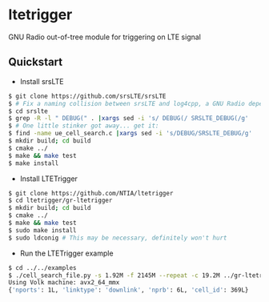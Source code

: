 # ltetrigger
GNU Radio out-of-tree module for triggering on LTE signal

## Quickstart

* Install srsLTE
```bash
$ git clone https://github.com/srsLTE/srsLTE
$ # Fix a naming collision between srsLTE and log4cpp, a GNU Radio dependency:
$ cd srslte
$ grep -R -l " DEBUG(" . |xargs sed -i 's/ DEBUG(/ SRSLTE_DEBUG(/g'
$ # One little stinker got away... get it:
$ find -name ue_cell_search.c |xargs sed -i 's/DEBUG/SRSLTE_DEBUG/g'
$ mkdir build; cd build
$ cmake ../
$ make && make test
$ make install
```

* Install LTETrigger
```bash
$ git clone https://github.com/NTIA/ltetrigger
$ cd ltetrigger/gr-ltetrigger
$ mkdir build; cd build
$ cmake ../
$ make && make test
$ sudo make install
$ sudo ldconig # This may be necessary, definitely won't hurt
```

* Run the LTETrigger example
```bash
$ cd ../../examples
$ ./cell_search_file.py -s 1.92M -f 2145M --repeat -c 19.2M ../gr-ltetrigger/python/lte_test_frames
Using Volk machine: avx2_64_mmx
{'nports': 1L, 'linktype': 'downlink', 'nprb': 6L, 'cell_id': 369L}
```
